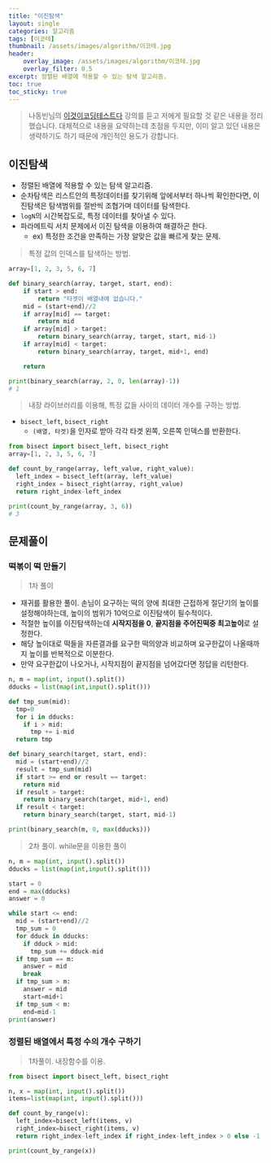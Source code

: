```yaml
---
title: "이진탐색"
layout: single
categories: 알고리즘
tags: [이코테]
thumbnail: /assets/images/algorithm/이코테.jpg
header:
    overlay_image: /assets/images/algorithm/이코테.jpg
    overlay_filter: 0.5
excerpt: 정렬된 배열에 적용할 수 있는 탐색 알고리즘.
toc: true
toc_sticky: true
---
```


> 나동빈님의 [이것이코딩테스트다](https://www.youtube.com/playlist?list=PLRx0vPvlEmdAghTr5mXQxGpHjWqSz0dgC) 강의를 듣고 저에게 필요할 것 같은 내용을 정리했습니다.
> 대체적으로 내용을 요약하는데 초점을 두지만, 이미 알고 있던 내용은 생략하기도 하기 때문에 개인적인 용도가 강합니다.

## 이진탐색

- 정렬된 배열에 적용할 수 있는 탐색 알고리즘.
- 순차탐색은 리스트안의 특정데이터를 찾기위해 앞에서부터 하나씩 확인한다면, 이진탐색은 탐색범위를 절반씩 조협가며 데이터를 탐색한다.
- `logN`의 시간복잡도로, 특정 데이터를 찾아낼 수 있다.
- 파라메트릭 서치 문제에서 이진 탐색을 이용하여 해결하곤 한다.
    - ex) 특정한 조건을 만족하는 가장 알맞은 값을 빠르게 찾는 문제.

> 특정 값의 인덱스를 탐색하는 방법.
> 

```python
array=[1, 2, 3, 5, 6, 7]

def binary_search(array, target, start, end):
	if start > end:
		return "타겟이 배열내에 없습니다."
	mid = (start+end)//2
	if array[mid] == target:
		return mid
	if array[mid] > target:
		return binary_search(array, target, start, mid-1)
	if array[mid] < target:
		return binary_search(array, target, mid+1, end)

	return

print(binary_search(array, 2, 0, len(array)-1))
# 1
```

> 내장 라이브러리를 이용해, 특정 값들 사이의 데이터 개수를 구하는 방법.

- `bisect_left`, `bisect_right`
    - `(배열, 타겟)`을 인자로 받아 각각 타겟 왼쪽, 오른쪽 인덱스를 반환한다.

```python
from bisect import bisect_left, bisect_right
array=[1, 2, 3, 5, 6, 7]

def count_by_range(array, left_value, right_value):
  left_index = bisect_left(array, left_value)
  right_index = bisect_right(array, right_value)
  return right_index-left_index

print(count_by_range(array, 3, 6))
# 3
```

## 문제풀이

### 떡볶이 떡 만들기

> 1차 풀이

- 재귀를 활용한 풀이. 손님이 요구하는 떡의 양에 최대한 근접하게 절단기의 높이를 설정해야하는데, 높이의 범위가 10억으로 이진탐색이 필수적이다.
- 적절한 높이를 이진탐색하는데 **시작지점을 0**, **끝지점을 주어진떡중 최고높이**로 설정한다.
- 해당 높이대로 떡들을 자른결과를 요구한 떡의양과 비교하며 요구한값이 나올때까지 높이를 반복적으로 이분한다.
- 만약 요구한값이 나오거나, 시작지점이 끝지점을 넘어갔다면 정답을 리턴한다.

```python
n, m = map(int, input().split())
dducks = list(map(int,input().split()))

def tmp_sum(mid):
  tmp=0
  for i in dducks:
    if i > mid:
      tmp += i-mid
  return tmp

def binary_search(target, start, end):
  mid = (start+end)//2
  result = tmp_sum(mid)
  if start >= end or result == target:
    return mid
  if result > target:
    return binary_search(target, mid+1, end)
  if result < target:
    return binary_search(target, start, mid-1)

print(binary_search(m, 0, max(dducks)))
```

> 2차 풀이. while문을 이용한 풀이
> 

```python
n, m = map(int, input().split())
dducks = list(map(int,input().split()))

start = 0
end = max(dducks)
answer = 0

while start <= end:
  mid = (start+end)//2
  tmp_sum = 0
  for dduck in dducks:
    if dduck > mid:
      tmp_sum += dduck-mid
  if tmp_sum == m:
    answer = mid
    break
  if tmp_sum > m:
    answer = mid
    start=mid+1
  if tmp_sum < m:
    end=mid-1
print(answer)
```

### 정렬된 배열에서 특정 수의 개수 구하기

> 1차풀이. 내장함수를 이용.
> 

```python
from bisect import bisect_left, bisect_right

n, x = map(int, input().split())
items=list(map(int, input().split()))

def count_by_range(v):
  left_index=bisect_left(items, v)
  right_index=bisect_right(items, v)
  return right_index-left_index if right_index-left_index > 0 else -1

print(count_by_range(x))
```